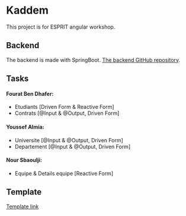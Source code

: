 # Kaddem

This project is for ESPRIT angular workshop.

## Backend

The backend is made with SpringBoot. [The backend GitHub repository](https://github.com/youssefalmia/kaddem-project).

## Tasks

<h4>Fourat Ben Dhafer:</h4>
<ul>
  <li>Etudiants [Driven Form & Reactive Form]</li>
  <li>Contrats [@Input & @Output, Driven Form]</li>
</ul>

<h4>Youssef Almia:</h4>
<ul>
  <li>Universite [@Input & @Output, Driven Form]</li>
  <li>Departement [@Input & @Output, Driven Form]</li>
</ul>

<h4>Nour Sbaoulji:</h4>
<ul>
  <li>Equipe & Details equipe [Reactive Form]</li>
</ul>

## Template

[Template link](https://www.creative-tim.com/product/black-dashboard-angular)
